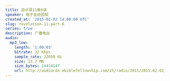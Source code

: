```yaml
---
title: 启示录11章6讲
speaker: 电子圣经团契
created_at: '2015-02-02 14:00:00 UTC'
slug: revelation-11-part-6
series: true
description: 广播电台
audio:
  mp3_low:
    length: '1:00:03'
    bitrate: 32 Kbps
    sample_rate: 22050 Hz
    size: 13.7 MB
    size_bytes: 14414147
    url: http://audiocdn.ebiblefellowship.com/zh/radio/2015/2015.02.02_EBF_-_Revelation_11_Part_6.mp3
---
```

